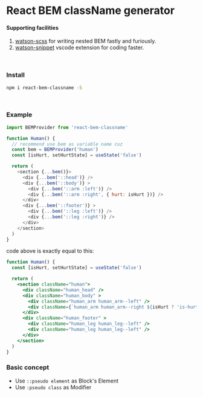 # React BEM className generator

#### Supporting facilities
1. [watson-scss](https://github.com/waynecz/Watson) for writing nested BEM  fastly and furiously.
2. [watson-snippet](https://github.com/waynecz/watson-snippet) vscode extension for coding faster.

<br>

### Install

```bash
npm i react-bem-classname -S
```

<br>

### Example
```javascript
import BEMProvider from 'react-bem-classname'

function Human() {
  // recommend use bem as variable name cuz 
  const bem = BEMProvider('human')
  const [isHurt, setHurtState] = useState('false')

  return (
    <section {...bem()}>
      <div {...bem('::head')} />
      <div {...bem('::body')} >
        <div {...bem('::arm :left')} /> 
        <div {...bem('::arm :right', { hurt: isHurt })} /> 
      </div>
      <div {...bem('::footer')} >
        <div {...bem('::leg :left')} /> 
        <div {...bem('::leg :right')} /> 
      </div>
    </section>
  )
}
```

code above is exactly equal to this:

```jsx
function Human() {
  const [isHurt, setHurtState] = useState('false')

  return (
    <section className="human">
      <div className="human_head" />
      <div className="human_body" >
        <div className="human_arm human_arm--left" /> 
        <div className={`human_arm human_arm--right ${isHurt ? 'is-hurt' : ''}`} /> 
      </div>
      <div className="human_footer" >
        <div className="human_leg human_leg--left" /> 
        <div className="human_leg human_leg--left" /> 
      </div>
    </section>
  )
}
```


### Basic concept

+ Use `::pseudo element` as Block's Element
+ Use `:pseudo class` as Modifier
